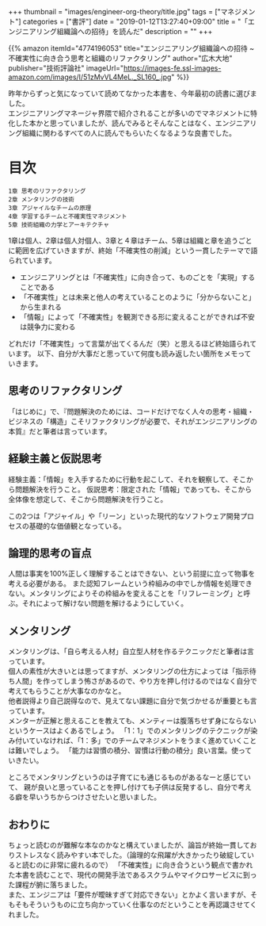+++
thumbnail = "images/engineer-org-theory/title.jpg"
tags = ["マネジメント"]
categories = ["書評"]
date = "2019-01-12T13:27:40+09:00"
title = "「エンジニアリング組織論への招待」を読んだ"
description = ""
+++

{{% amazon
  itemId="4774196053"
  title="エンジニアリング組織論への招待 ~不確実性に向き合う思考と組織のリファクタリング"
  author="広木大地"
  publisher="技術評論社"
  imageUrl="https://images-fe.ssl-images-amazon.com/images/I/51zMvVL4MeL._SL160_.jpg"
%}}

昨年からずっと気になっていて読めてなかった本書を、今年最初の読書に選びました。  
エンジニアリングマネージャ界隈で紹介されることが多いのでマネジメントに特化した本かと思っていましたが、読んでみるとそんなことはなく、エンジニアリング組織に関わるすべての人に読んでもらいたくなるような良書でした。  

# 目次

```
1章 思考のリファクタリング
2章 メンタリングの技術
3章 アジャイルなチームの原理
4章 学習するチームと不確実性マネジメント
5章 技術組織の力学とアーキテクチャ
```

1章は個人、2章は個人対個人、3章と４章はチーム、5章は組織と章を追うごとに範囲を広げていきますが、終始「不確実性の削減」という一貫したテーマで語られています。

- エンジニアリングとは「不確実性」に向き合って、ものごとを「実現」することである
- 「不確実性」とは未来と他人の考えていることのように「分からないこと」から生まれる
- 「情報」によって「不確実性」を観測できる形に変えることができれば不安は競争力に変わる

どれだけ「不確実性」って言葉が出てくるんだ（笑）と思えるほど終始語られています。
以下、自分が大事だと思っていて何度も読み返したい箇所をメモっていきます。

## 思考のリファクタリング

「はじめに」で、『問題解決のためには、コードだけでなく人々の思考・組織・ビジネスの「構造」こそリファクタリングが必要で、それがエンジニアリングの本質』だと筆者は言っています。

## 経験主義と仮説思考

経験主義：「情報」を入手するために行動を起こして、それを観察して、そこから問題解決を行うこと。
仮説思考：限定された「情報」であっても、そこから全体像を想定して、そこから問題解決を行うこと。

この2つは「アジャイル」や「リーン」といった現代的なソフトウェア開発プロセスの基礎的な価値観となっている。

## 論理的思考の盲点

人間は事実を100%正しく理解することはできない、という前提に立って物事を考える必要がある。
また認知フレームという枠組みの中でしか情報を処理できない。メンタリングによりその枠組みを変えることを「リフレーミング」と呼ぶ。それによって解けない問題を解けるようにしていく。

## メンタリング

メンタリングは、「自ら考える人材」自立型人材を作るテクニックだと筆者は言っています。  
個人の素性が大きいとは思ってますが、メンタリングの仕方によっては「指示待ち人間」を作ってしまう怖さがあるので、やり方を押し付けるのではなく自分で考えてもらうことが大事なのかなと。  
他者説得より自己説得なので、見えてない課題に自分で気づかせるが重要とも言っています。  
メンターが正解と思えることを教えても、メンティーは腹落ちせず身にならないというケースはよくあるでしょう。
「1：1」でのメンタリングのテクニックが染み付いていなければ、「1：多」でのチームマネジメントをうまく進めていくことは難いでしょう。
「能力は習慣の積分、習慣は行動の積分」良い言葉。使っていきたい。

ところでメンタリングというのは子育てにも通じるものがあるなーと感じていて、
親が良いと思っていることを押し付けても子供は反発するし、自分で考える癖を早いうちからつけさせたいと思いました。

## おわりに

ちょっと読むのが難解な本なのかなと構えていましたが、論旨が終始一貫しておりストレスなく読みやすい本でした。（論理的な飛躍が大きかったり破綻していると読むのに非常に疲れるので）
「不確実性」に向き合うという観点で書かれた本書を読むことで、現代の開発手法であるスクラムやマイクロサービスに到った課程が腑に落ちました。  
また、エンジニアは「要件が曖昧すぎて対応できない」とかよく言いますが、そもそもそういうものに立ち向かっていく仕事なのだということを再認識させてくれました。
